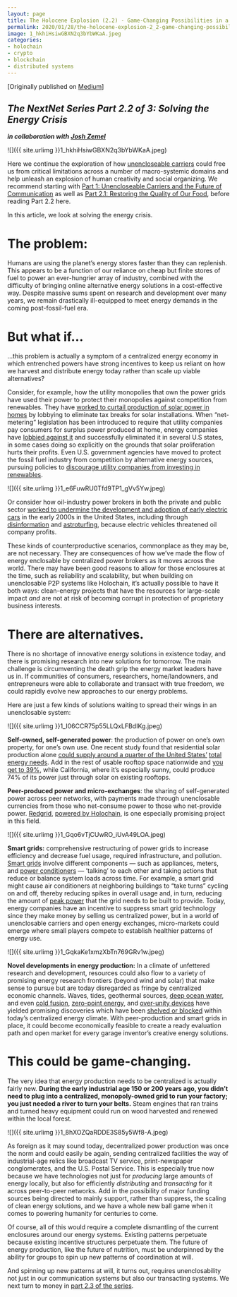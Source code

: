 ```yaml
---
layout: page
title: The Holocene Explosion (2.2) - Game-Changing Possibilities in a World of Unenclosable Carriers
permalink: 2020/01/28/the-holocene-explosion-2_2-game-changing-possibilities-in-a-world-of-unenclosable-carriers
image: 1_hkhiHsiwGBXN2q3bYbWKaA.jpeg
categories:
- holochain
- crypto
- blockchain
- distributed systems
---
```

[Originally published on [Medium](https://medium.com/holochain/the-holocene-explosion-2-2-game-changing-possibilities-in-a-world-of-unenclosable-carriers-a63efa3cd2a3)]

_The NextNet Series Part 2.2 of 3: Solving the Energy Crisis_
-----------------------------------------------------------

**_in collaboration with_** [**_Josh Zemel_**](https://medium.com/@joshmzemel)

![]({{ site.urlimg }}1_hkhiHsiwGBXN2q3bYbWKaA.jpeg)

Here we continue the exploration of how [unencloseable carriers](https://medium.com/holochain/unenclosable-carriers-and-the-future-of-communication-4ac6045ac894) could free us from critical limitations across a number of macro-systemic domains and help unleash an explosion of human creativity and social organizing. We recommend starting with [Part 1: Unencloseable Carriers and the Future of Communication](https://medium.com/holochain/unenclosable-carriers-and-the-future-of-communication-4ac6045ac894) as well as [Part 2.1: Restoring the Quality of Our Food](https://medium.com/holochain/the-holocene-explosion-2-1-game-changing-possibilities-in-a-world-of-unenclosable-carriers-21ddbb15341a), before reading Part 2.2 here.

In this article, we look at solving the energy crisis.

The problem:
============

Humans are using the planet’s energy stores faster than they can replenish. This appears to be a function of our reliance on cheap but finite stores of fuel to power an ever-hungrier array of industry, combined with the difficulty of bringing online alternative energy solutions in a cost-effective way. Despite massive sums spent on research and development over many years, we remain drastically ill-equipped to meet energy demands in the coming post-fossil-fuel era.

But what if…
============

…this problem is actually a symptom of a centralized energy economy in which entrenched powers have strong incentives to keep us reliant on how we harvest and distribute energy today rather than scale up viable alternatives?

Consider, for example, how the utility monopolies that own the power grids have used their power to protect their monopolies against competition from renewables. They have [worked to curtail production of solar power in homes](https://www.nytimes.com/2017/07/08/climate/rooftop-solar-panels-tax-credits-utility-companies-lobbying.html?_r=0) by lobbying to eliminate tax breaks for solar installations. When “net-metering” legislation has been introduced to require that utility companies pay consumers for surplus power produced at home, energy companies have [lobbied against it](https://www.businessinsider.com/utility-companies-lobbying-campaigns-solar-2017-7) and successfully eliminated it in several U.S states, in some cases doing so explicitly on the grounds that solar proliferation hurts their profits. Even U.S. government agencies have moved to protect the fossil fuel industry from competition by alternative energy sources, pursuing policies to [discourage utility companies from investing in renewables](https://www.nytimes.com/2017/05/30/business/energy-environment/wind-power-base-load.html?rref=collection%2Fbyline%2Fdiane-cardwell&action=click&contentCollection=undefined&region=stream&module=inline&version=latest&contentPlacement=5&pgtype=collection).

![]({{ site.urlimg }}1_e6FuwRU0Tfd9TP1_gVv5Yw.jpeg)

Or consider how oil-industry power brokers in both the private and public sector [worked to undermine the development and adoption of early electric cars](https://en.wikipedia.org/wiki/Who_Killed_the_Electric_Car%3F#Oil_companies) in the early 2000s in the United States, including through [disinformation](https://en.wikipedia.org/wiki/Disinformation) and [astroturfing](https://en.wikipedia.org/wiki/Astroturfing), because electric vehicles threatened oil company profits.

These kinds of counterproductive scenarios, commonplace as they may be, are not necessary. They are consequences of how we’ve made the flow of energy enclosable by centralized power brokers as it moves across the world. There may have been good reasons to allow for those enclosures at the time, such as reliability and scalability, but when building on unenclosable P2P systems like Holochain, it’s actually possible to have it both ways: clean-energy projects that have the resources for large-scale impact _and_ are not at risk of becoming corrupt in protection of proprietary business interests.

There are alternatives.
=======================

There is no shortage of innovative energy solutions in existence today, and there is promising research into new solutions for tomorrow. The main challenge is circumventing the death grip the energy market leaders have us in. If communities of consumers, researchers, home/landowners, and entrepreneurs were able to collaborate and transact with true freedom, we could rapidly evolve new approaches to our energy problems.

Here are just a few kinds of solutions waiting to spread their wings in an unenclosable system:

![]({{ site.urlimg }}1_I06CCR75p55LLQxLFBdIKg.jpeg)

**Self-owned, self-generated power**: the production of power on one’s own property, for one’s own use. One recent study found that residential solar production alone [could supply around a quarter of the United States’](https://www.nrel.gov/docs/fy18osti/70901.pdf) [total energy needs](https://en.wikipedia.org/wiki/Electricity_sector_of_the_United_States#Electricity_consumption). Add in the rest of usable rooftop space nationwide and [you get to 39%](http://www.nrel.gov/docs/fy16osti/65298.pdf), while California, where it’s especially sunny, could produce 74% of its power just through solar on existing rooftops.

**Peer-produced power and micro-exchanges**: the sharing of self-generated power across peer networks, with payments made through unenclosable currencies from those who net-consume power to those who net-provide power. [Redgrid](https://redgrid.io/), [powered by Holochain](https://holo.host/project/redgrid/), is one especially promising project in this field.

![]({{ site.urlimg }}1_Gqo6vTjCUwRO_iUvA49LOA.jpeg)

**Smart grids:** comprehensive restructuring of power grids to increase efficiency and decrease fuel usage, required infrastructure, and pollution. [Smart grids](https://en.wikipedia.org/wiki/Smart_grid#Load_adjustment/Load_balancing) involve different components — such as appliances, meters, and [power conditioners](https://en.wikipedia.org/wiki/Power_conditioner) — ’talking’ to each other and taking actions that reduce or balance system loads across time. For example, a smart grid might cause air conditioners at neighboring buildings to “take turns” cycling on and off, thereby reducing spikes in overall usage and, in turn, reducing the amount of [peak power](https://en.wikipedia.org/wiki/Peak_demand) that the grid needs to be built to provide. Today, energy companies have an incentive to suppress smart grid technology since they make money by selling us centralized power, but in a world of unenclosable carriers and open energy exchanges, micro-markets could emerge where small players compete to establish healthier patterns of energy use.

![]({{ site.urlimg }}1_GqkaKe1xmzXbTn769GRv1w.jpeg)

**Novel developments in energy production:** In a climate of unfettered research and development, resources could also flow to a variety of promising energy research frontiers (beyond wind and solar) that make sense to pursue but are today disregarded as fringe by centralized economic channels. Waves, tides, geothermal sources, [deep ocean water](https://www.scientificamerican.com/article/hawaii-first-to-harness-deep-ocean-temperatures-for-power/), and even [cold fusion](https://en.wikipedia.org/wiki/Cold_fusion), [zero-point energy](https://en.wikipedia.org/wiki/Zero-point_energy), and [over-unity devices](https://topmagneticgenerator.com/mit-experiments-with-overunity/) have yielded promising discoveries which have been [shelved or blocked](https://en.wikipedia.org/wiki/Patent_encumbrance_of_large_automotive_NiMH_batteries) within today’s centralized energy climate. With peer-production and smart grids in place, it could become economically feasible to create a ready evaluation path and open market for every garage inventor’s creative energy solutions.

This could be game-changing.
============================

The very idea that energy production needs to be centralized is actually fairly new. **During the early industrial age 150 or 200 years ago, you didn’t need to plug into a centralized, monopoly-owned grid to run your factory; you just needed a river to turn your belts.** Steam engines that ran trains and turned heavy equipment could run on wood harvested and renewed within the local forest.

![]({{ site.urlimg }}1_8hXOZQaRDDE3S85y5Wf8-A.jpeg)

As foreign as it may sound today, decentralized power production was once the norm and could easily be again, sending centralized facilities the way of industrial-age relics like broadcast TV service, print-newspaper conglomerates, and the U.S. Postal Service. This is especially true now because we have technologies not just for _producing_ large amounts of energy locally, but also for efficiently _distributing_ and _transacting_ for it across peer-to-peer networks. Add in the possibility of major funding sources being directed to mainly support, rather than suppress, the scaling of clean energy solutions, and we have a whole new ball game when it comes to powering humanity for centuries to come.

Of course, all of this would require a complete dismantling of the current enclosures around our energy systems. Existing patterns perpetuate because existing incentive structures perpetuate them. The future of energy production, like the future of nutrition, must be underpinned by the ability for groups to spin up new patterns of coordination at will.

And spinning up new patterns at will, it turns out, requires unenclosability not just in our communication systems but also our transacting systems. We next turn to money in [part 2.3 of the series](https://medium.com/holochain/the-holocene-explosion-2-3-game-changing-possibilities-in-a-world-of-unenclosable-carriers-7c1a97f32e9c).